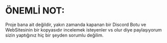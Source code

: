 # ÖNEMLİ NOT:
Proje bana ait değildir, yakın zamanda kapanan bir Discord Botu ve WebSitesinin bir kopyasıdır incelemek isteyenler vs olur diye paylaşıyorum sizin yaptığınız hiç bir şeyden sorumlu değilim.
